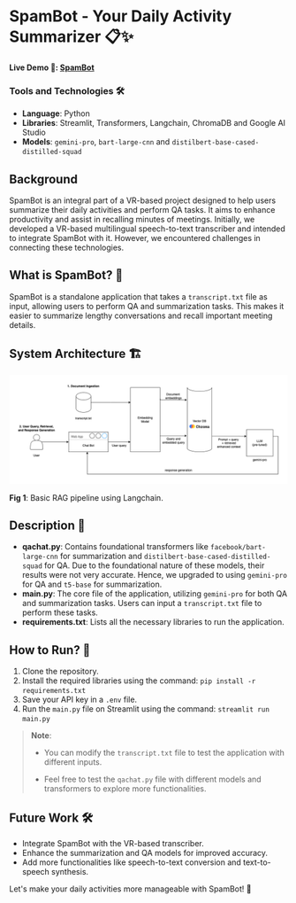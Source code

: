 # SpamBot - Your Daily Activity Summarizer 📋✨

**Live Demo 🚀: [SpamBot](https://spambot.streamlit.app)**
### Tools and Technologies 🛠️
- **Language**: Python
- **Libraries**: Streamlit, Transformers, Langchain, ChromaDB and Google AI Studio
- **Models**: `gemini-pro`, `bart-large-cnn` and `distilbert-base-cased-distilled-squad`

## Background
SpamBot is an integral part of a VR-based project designed to help users summarize their daily activities and perform QA tasks. It aims to enhance productivity and assist in recalling minutes of meetings. Initially, we developed a VR-based multilingual speech-to-text transcriber and intended to integrate SpamBot with it. However, we encountered challenges in connecting these technologies.

## What is SpamBot? 🤖
SpamBot is a standalone application that takes a `transcript.txt` file as input, allowing users to perform QA and summarization tasks. This makes it easier to summarize lengthy conversations and recall important meeting details.

## System Architecture 🏗
![System Architecture](system-architecture.png)

**Fig 1**: Basic RAG pipeline using Langchain.

## Description 📜
- **qachat.py**: Contains foundational transformers like `facebook/bart-large-cnn` for summarization and `distilbert-base-cased-distilled-squad` for QA. Due to the foundational nature of these models, their results were not very accurate. Hence, we upgraded to using `gemini-pro` for QA and `t5-base` for summarization.
- **main.py**: The core file of the application, utilizing `gemini-pro` for both QA and summarization tasks. Users can input a `transcript.txt` file to perform these tasks.
- **requirements.txt**: Lists all the necessary libraries to run the application.

## How to Run? 🚀
1. Clone the repository.
2. Install the required libraries using the command: `pip install -r requirements.txt`
3. Save your API key in a `.env` file.
4. Run the `main.py` file on Streamlit using the command: `streamlit run main.py`

> **Note**: 
> * You can modify the `transcript.txt` file to test the application with different inputs.
>
> * Feel free to test the `qachat.py` file with different models and transformers to explore more functionalities.

## Future Work 🛠️
- Integrate SpamBot with the VR-based transcriber.
- Enhance the summarization and QA models for improved accuracy.
- Add more functionalities like speech-to-text conversion and text-to-speech synthesis.

Let's make your daily activities more manageable with SpamBot! 🌟